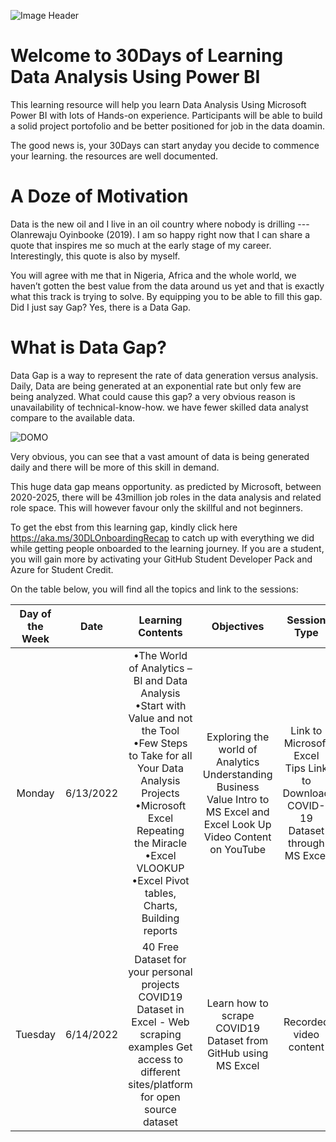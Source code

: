 ![Image Header](https://github.com/theoyinbooke/30Days-of-Learning-Data-Analysis-Using-Power-BI-for-Students/blob/main/30DL%20Github%20Image.png)

# Welcome to 30Days of Learning Data Analysis Using Power BI
This learning resource will help you learn Data Analysis Using Microsoft Power BI with lots of Hands-on experience. Participants will be able to build a solid project portofolio and be better positioned for job in the data doamin.

The good news is, your 30Days can start anyday you decide to commence your learning. the resources are well documented.

# A Doze of Motivation
Data is the new oil and I live in an oil country where nobody is drilling --- Olanrewaju Oyinbooke (2019). I am so happy right now that I can share a quote that inspires me so much at the early stage of my career. Interestingly, this quote is also by myself. 

You will agree with me that in Nigeria, Africa and the whole world, we haven’t gotten the best value from the data around us yet and that is exactly what this track is trying to solve. By equipping you to be able to fill this gap. Did I just say Gap? Yes, there is a Data Gap. 


# What is Data Gap? 
Data Gap is a way to represent the rate of data generation versus analysis. Daily, Data are being generated at an exponential rate but only few are being analyzed. What could cause this gap? a very obvious reason is unavailability of technical-know-how. we have fewer skilled data analyst compare to the available data.

![DOMO](https://github.com/theoyinbooke/30Days-of-Learning-Data-Analysis-Using-Power-BI-for-Students/blob/main/data-never-sleeps-9.0-1200px-1.png)

Very obvious, you can see that a vast amount of data is being generated daily and there will be more of this skill in demand.

This huge data gap means opportunity. as predicted by Microsoft, between 2020-2025, there will be 43million job roles in the data analysis and related role space. This will however favour only the skillful and not beginners.

To get the ebst from this learning gap, kindly click here https://aka.ms/30DLOnboardingRecap to catch up with everything we did while getting people onboarded to the learning journey. If you are a student, you will gain more by activating your GitHub Student Developer Pack and Azure for Student Credit. 

On the table below, you will find all the topics and link to the sessions:

|Day of the Week	|Date	|Learning Contents	|Objectives	|Session Type	|Recap Link|
|     :---:       |:---:|:--------------:   |:---------:|:-----------:|:--------:|
|Monday	|6/13/2022	|•The World of Analytics – BI and Data Analysis •Start with Value and not the Tool •Few Steps to Take for all Your Data Analysis Projects •Microsoft Excel Repeating the Miracle •Excel VLOOKUP •Excel Pivot tables, Charts, Building reports	|Exploring the world of Analytics Understanding Business Value Intro to MS Excel and Excel Look Up	Video Content on YouTube | Link to Microsoft Excel Tips Link to Download COVID-19 Dataset through MS Excel|	Click Here for Day 1 Learning Content https://aka.ms/30DLDATDay1 |
|Tuesday	|6/14/2022	|40 Free Dataset for your personal projects COVID19 Dataset in Excel - Web scraping examples	Get access to different sites/platform for open source dataset| Learn how to scrape COVID19 Dataset from GitHub using MS Excel	|Recorded video content	|Click Here for Day 2 Learning Content https://aka.ms/30DLDATDay2 |

